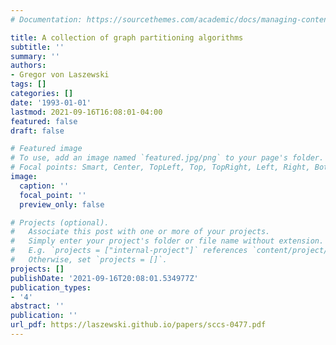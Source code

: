 ```yaml
---
# Documentation: https://sourcethemes.com/academic/docs/managing-content/

title: A collection of graph partitioning algorithms
subtitle: ''
summary: ''
authors:
- Gregor von Laszewski
tags: []
categories: []
date: '1993-01-01'
lastmod: 2021-09-16T16:08:01-04:00
featured: false
draft: false

# Featured image
# To use, add an image named `featured.jpg/png` to your page's folder.
# Focal points: Smart, Center, TopLeft, Top, TopRight, Left, Right, BottomLeft, Bottom, BottomRight.
image:
  caption: ''
  focal_point: ''
  preview_only: false

# Projects (optional).
#   Associate this post with one or more of your projects.
#   Simply enter your project's folder or file name without extension.
#   E.g. `projects = ["internal-project"]` references `content/project/deep-learning/index.md`.
#   Otherwise, set `projects = []`.
projects: []
publishDate: '2021-09-16T20:08:01.534977Z'
publication_types:
- '4'
abstract: ''
publication: ''
url_pdf: https://laszewski.github.io/papers/sccs-0477.pdf
---
```

